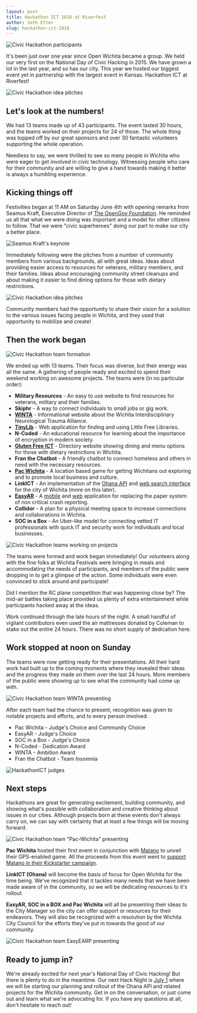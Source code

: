 ```yaml
---
layout: post
title: Hackathon ICT 2016 at Riverfest
author: Seth Etter
slug: hackathon-ict-2016
---
```


![Civic Hackathon participants](/content/images/2016/06/hackathon46.jpg)

It's been just over one year since Open Wichita became a group. We held our very first on the National Day of Civic Hacking in 2015. We have grown a lot in the last year, and so has our city. This year we hosted our biggest event yet in partnership with the largest event in Kansas. Hackathon ICT at Riverfest!

![Civic Hackathon idea pitches](/content/images/2016/06/hackathon47.jpg)

## Let's look at the numbers!

We had 13 teams made up of 43 participants. The event lasted 30 hours, and the teams worked on their projects for 24 of those. The whole thing was topped off by our great sponsors and over 30 fantastic volunteers supporting the whole operation.

Needless to say, we were thrilled to see so many people in Wichita who were eager to get involved in civic technology. Witnessing people who care for their community and are willing to give a hand towards making it better is always a humbling experience.

## Kicking things off

Festivities began at 11 AM on Saturday June 4th with opening remarks from Seamus Kraft, Executive Director of [The OpenGov Foundation](http://opengovfoundation.org/). He reminded us all that what we were doing was important and a model for other citizens to follow. That we were "civic superheroes" doing our part to make our city a better place.

![Seamus Kraft's keynote](/content/images/2016/06/hackathon43.jpg)

Immediately following were the pitches from a number of community members from various backgrounds, all with great ideas. Ideas about providing easier access to resources for veterans, military members, and their families. Ideas about encouraging community street cleanups and about making it easier to find dining options for those with dietary restrictions. 

![Civic Hackathon idea pitches](/content/images/2016/06/hackathon62.jpg)

Community members had the opportunity to share their vision for a solution to the various issues facing people in Wichita, and they used that opportunity to mobilize and create!

## Then the work began

![Civic Hackathon team formation](/content/images/2016/06/hackathon5-1.jpg)

We ended up with 13 teams. Their focus was diverse, but their energy was all the same. A gathering of people ready and excited to spend their weekend working on awesome projects. The teams were (in no particular order):

* **Military Resources** - An easy to use website to find resources for veterans, military and their families.
* **Skiphr** - A way to connect individuals to small jobs or gig work.
* [**WINTA**](http://wintalliance.org) - Informational website about the Wichita Interdisciplinary Neurological Trauma Alliance.
* [**TinyLib**](https://tinylib.herokuapp.com) - Web application for finding and using Little Free Libraries.
* **N-Coded** - An educational resource for learning about the importance of encryption in modern society.
* [**Gluten Free ICT**](https://gfreeict.github.io/) - Directory website showing dining and menu options for those with dietary restrictions in Wichita.
* **Fran the Chatbot** - A friendly chatbot to connect homeless and others in need with the necessary resources.
* [**Pac Wichita**](https://www.facebook.com/events/1032645476829134/) - A location based game for getting Wichitans out exploring and to promote local business and culture.
* **LinkICT** - An implementation of the [Ohana API](https://github.com/codeforamerica/ohana-api) and [web search interface](https://github.com/codeforamerica/ohana-web-search) for the city of Wichita (more on this later).
* [**EasyAR**](https://github.com/kjcodeacct/easy-earp-service) - A [mobile](https://github.com/kjcodeacct/easy-earp-app) and [web](https://github.com/kjcodeacct/easy-earp-webpanel) application for replacing the paper system of non critical crash reporting.
* **Collidor** - A plan for a physical meeting space to increase connections and collaborations in Wichita.
* **SOC in a Box** - An Uber-like model for connecting vetted IT professionals with quick IT and security work for individuals and local businesses.

![Civic Hackathon teams working on projects](/content/images/2016/06/hackathon8.jpg)

The teams were formed and work began immediately! Our volunteers along with the fine folks at Wichita Festivals were bringing in meals and accommodating the needs of participants, and members of the public were dropping in to get a glimpse of the action. Some individuals were even convinced to stick around and participate!

Did I mention the RC plane competition that was happening close by? The mid-air battles taking place provided us plenty of extra entertainment while participants hacked away at the ideas.

Work continued through the late hours of the night. A small handful of vigilant contributors even used the air mattresses donated by Coleman to stake out the entire 24 hours. There was no short supply of dedication here.

## Work stopped at noon on Sunday

The teams were now getting ready for their presentations. All their hard work had built up to the coming moments where they revealed their ideas and the progress they made on them over the last 24 hours. More members of the public were showing up to see what the community had come up with. 

![Civic Hackathon team WINTA presenting](/content/images/2016/06/hackathon20.jpg)

After each team had the chance to present, recognition was given to notable projects and efforts, and to every person involved.

* Pac Wichita - Judge's Choice and Community Choice
* EasyAR - Judge's Choice
* SOC in a Box - Judge's Choice
* N-Coded - Dedication Award
* WINTA - Ambition Award
* Fran the Chatbot - Team Insomnia

![HackathonICT judges](/content/images/2016/06/hackathon30.jpg)

## Next steps

Hackathons are great for generating excitement, building community, and showing what's possible with collaboration and creative thinking about issues in our cities. Although projects born at these events don't always carry on, we can say with certainty that at least a few things will be moving forward.

![Civic Hackathon team "Pac-Wichita" presenting](/content/images/2016/06/hackathon15-1.jpg)

**Pac Wichita** hosted their first event in conjunction with [Matano](http://matano.co/) to unveil their GPS-enabled game. All the proceeds from this event went to [support Matano in their Kickstarter campaign](https://www.kickstarter.com/projects/toby-kriwiel/matano-fair-trade-sports-apparel-for-the-everyday?token=a25045de).

**LinkICT (Ohana)** will become the basis of focus for Open Wichita for the time being. We've recognized that it tackles many needs that we have been made aware of in the community, so we will be dedicating resources to it's rollout.

**EasyAR, SOC in a BOX and Pac Wichita** will all be presenting their ideas to the City Manager so the city can offer support or resources for their endeavors. They will also be recognized with a resolution by the Wichita City Council for the efforts they've put in towards the good of our community.

![Civic Hackathon team EasyEARP presenting](/content/images/2016/06/hackathon26.jpg)

## Ready to jump in?

We're already excited for next year's National Day of Civic Hacking! But there is plenty to do in the meantime. Our next Hack Night is [July 1](http://www.meetup.com/openwichita/events/231823222/) where we will be starting our planning and rollout of the Ohana API and related projects for the Wichita community. Get in on the conversation, or just come out and learn what we're advocating for. If you have any questions at all, don't hesitate to reach out!
